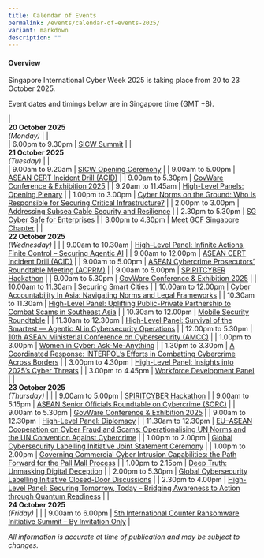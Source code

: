 ```yaml
---
title: Calendar of Events
permalink: /events/calendar-of-events-2025/
variant: markdown
description: ""
---
```

#### **Overview**

Singapore International Cyber Week 2025 is taking place from 20 to 23 October 2025.

Event dates and timings below are in Singapore time (GMT +8). 

| <br> **20 October 2025** <br>*(Monday)* |                                                                                                |                            
| 6.00pm to 9.30pm           | [SICW Summit](/events/20-oct/sicw-summit/)                               |
| <br> **21 October 2025** <br>*(Tuesday)* |                                                                                                |       
| 9.00am to 9.20am           | [SICW Opening Ceremony](/events/21-oct/sicw-opening-ceremony/)                               |
| 9.00am to 5.00pm           | [ASEAN CERT Incident Drill (ACID)](/events/21-oct/asean-cert-incident-drill-acid/)                               |
| 9.00am to 5.30pm           | [GovWare Conference &amp; Exhibition 2025](/events/21-oct/govware-conference-exhibition-2025/)                               |
| 9.20am to 11.45am           | [High-Level Panels: Opening Plenary](/events/21-oct/high-level-panels-opening-plenary/)                               |
| 1.00pm to 3.00pm           | [Cyber Norms on the Ground: Who Is Responsible for Securing Critical Infrastructure?](/events/21-oct/cyber-norms-on-the-ground-who-is-responsible-for-securing-critical-infrastructure/)                               |
| 2.00pm to 3.00pm           | [Addressing Subsea Cable Security and Resilience](/events/21-oct/addressing-subsea-cable-security-and-resilience/)                               |
| 2.30pm to 5.30pm           | [SG Cyber Safe for Enterprises](/events/21-oct/sg-cyber-safe-for-enterprises/)                               |
| 3.00pm to 4.30pm           | [Meet GCF Singapore Chapter](/events/21-oct/meet-gcf-singapore-chapter/)                               |
| <br> **22 October 2025** <br>*(Wednesday)* |                                                                                                |
| 9.00am to 10.30am           | [High–Level Panel: Infinite Actions, Finite Control – Securing Agentic AI](/events/22-oct/high-level-panel-infinite-actions-finite-control/)                               |
| 9.00am to 12.00pm           | [ASEAN CERT Incident Drill (ACID)](/events/22-oct/asean-cert-incident-drill-acid/)                               |
| 9.00am to 5.00pm           | [ASEAN Cybercrime Prosecutors’ Roundtable Meeting (ACPRM)](/events/22-oct/asean-cybercrime-prosecutors-roundtable-meeting-acprm/)                               |
| 9.00am to 5.00pm           | [SPIRITCYBER Hackathon](/events/22-oct/spiritcyber-hackathon/)                               |
| 9.00am to 5.30pm           | [GovWare Conference &amp; Exhibition 2025](/events/22-oct/govware-conference-exhibition-2025/)                               |
| 10.00am to 11.30am           | [Securing Smart Cities](/events/22-oct/securing-smart-cities/)                               |
| 10.00am to 12.00pm           | [Cyber Accountability In Asia: Navigating Norms and Legal Frameworks](/events/22-oct/cyber-accountability-in-asia-navigating-norms-and-legal-frameworks/)                               |
| 10.30am to 11.30am           | [High-Level Panel: Uplifting Public-Private Partnership to Combat Scams in Southeast Asia](/events/22-oct/high-level-panel-uplifting-public-private-partnership/)                               |
| 10.30am to 12.00pm           | [Mobile Security Roundtable](/events/22-oct/mobile-security-roundtable/)                               |
| 11.30am to 12.30pm           | [High-Level Panel: Survival of the Smartest — Agentic AI in Cybersecurity Operations](/events/22-oct/survival-of-the-smartest-agentic-ai-in-cybersecurity-operations/)                               |
| 12.00pm to 5.30pm           | [10th ASEAN Ministerial Conference on Cybersecurity (AMCC)](/events/22-oct/10th-asean-ministerial-conference-on-cybersecurity-amcc/)                               |
| 1.00pm to 3.00pm           | [Women in Cyber: Ask-Me-Anything](/events/22-oct/women-in-cyber/)                               |
| 1.30pm to 3.30pm           | [A Coordinated Response: INTERPOL’s Efforts in Combatting Cybercrime Across Borders](/events/22-oct/a-coordinated-response-interpols-efforts-in-combatting-cybercrime-across-borders/)                               |
| 3.00pm to 4.30pm           | [High-Level Panel: Insights into 2025’s Cyber Threats](/events/22-oct/high-level-panel-insights-into-2025-s-cyber-threats/)                               |
| 3.00pm to 4.45pm           | [Workforce Development Panel](/events/22-oct/workforce-development-panel/)                               |
| <br> **23 October 2025** <br>*(Thursday)*          |                                                                                           |
| 9.00am to 5.00pm           | [SPIRITCYBER Hackathon](/events/23-oct/spiritcyber-hackathon/)                               |
| 9.00am to 5.15pm           | [ASEAN Senior Officials Roundtable on Cybercrime (SORC)](/event/23-oct/asean-senior-officials-roundtable-on-cybercrime-sorc/)                               |
| 9.00am to 5.30pm           | [GovWare Conference &amp; Exhibition 2025](/events/23-oct/govware-conference-exhibition-2025/)                               |
| 9.00am to 12.30pm           | [High-Level Panel: Diplomacy](/events/23-oct/high-level-panel-diplomacy/)                               |
| 11.30am to 12.30pm           | [EU–ASEAN Cooperation on Cyber Fraud and Scams: Operationalising UN Norms and the UN Convention Against Cybercrime](/events/23-oct/eu-asean-cooperation-on-cyber-fraud-and-scams/)                               |
| 1.00pm to 2.00pm           | [Global Cybersecurity Labelling Initiative Joint Statement Ceremony](/events/23-oct/global-cybersecurity-labelling-initiative-ceremony/)                               |
| 1.00pm to 2.00pm           | [Governing Commercial Cyber Intrusion Capabilities: the Path Forward for the Pall Mall Process](/events/23-oct/governing-commercial-cyber-intrusion-capabilities/)                               |
| 1.00pm to 2.15pm           | [Deep Truth: Unmasking Digital Deception](/events/23-oct/deep-truth-unmasking-digital-deception/)                               |
| 2.00pm to 5.30pm           | [Global Cybersecurity Labelling Initiative Closed-Door Discussions](/events/23-oct/global-cybersecurity-labelling-initiative-workshop/)                               |
| 2.30pm to 4.00pm           | [High-Level Panel: Securing Tomorrow, Today – Bridging Awareness to Action through Quantum Readiness](/events/23-oct/high-level-panel-securing-tomorrow-today/)                               |
| <br> **24 October 2025** <br>*(Friday)*          |                                                                                           |
| 9.00am to 6.00pm           | [5th International Counter Ransomware Initiative Summit – By Invitation Only](/events/24-oct/5th-counter-ransomware-initiative-summit/)                               |



*All information is accurate at time of publication and may be subject to changes.*